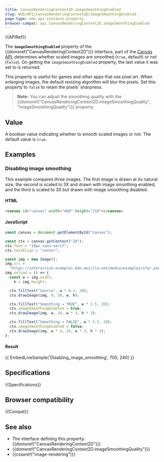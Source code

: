 ```yaml
---
title: CanvasRenderingContext2D.imageSmoothingEnabled
slug: Web/API/CanvasRenderingContext2D/imageSmoothingEnabled
page-type: web-api-instance-property
browser-compat: api.CanvasRenderingContext2D.imageSmoothingEnabled
---
```


{{APIRef}}

The **`imageSmoothingEnabled`** property of the
{{domxref("CanvasRenderingContext2D")}} interface, part of the [Canvas API](/en-US/docs/Web/API/Canvas_API), determines whether scaled images
are smoothed (`true`, default) or not (`false`). On getting the
`imageSmoothingEnabled` property, the last value it was set to is returned.

This property is useful for games and other apps that use pixel art. When enlarging
images, the default resizing algorithm will blur the pixels. Set this property to
`false` to retain the pixels' sharpness.

> **Note:** You can adjust the smoothing quality with the
> {{domxref("CanvasRenderingContext2D.imageSmoothingQuality", "imageSmoothingQuality")}}
> property.

## Value

A boolean value indicating whether to smooth scaled images or not. The default value is `true`.

## Examples

### Disabling image smoothing

This example compares three images. The first image is drawn at its natural size, the
second is scaled to 3X and drawn with image smoothing enabled, and the third is scaled
to 3X but drawn with image smoothing disabled.

#### HTML

```html
<canvas id="canvas" width="460" height="210"></canvas>
```

#### JavaScript

```js
const canvas = document.getElementById("canvas");

const ctx = canvas.getContext("2d");
ctx.font = "16px sans-serif";
ctx.textAlign = "center";

const img = new Image();
img.src =
  "https://interactive-examples.mdn.mozilla.net/media/examples/star.png";
img.onload = () => {
  const w = img.width,
    h = img.height;

  ctx.fillText("Source", w * 0.5, 20);
  ctx.drawImage(img, 0, 24, w, h);

  ctx.fillText("Smoothing = TRUE", w * 2.5, 20);
  ctx.imageSmoothingEnabled = true;
  ctx.drawImage(img, w, 24, w * 3, h * 3);

  ctx.fillText("Smoothing = FALSE", w * 5.5, 20);
  ctx.imageSmoothingEnabled = false;
  ctx.drawImage(img, w * 4, 24, w * 3, h * 3);
};
```

#### Result

{{ EmbedLiveSample('Disabling_image_smoothing', 700, 240) }}

## Specifications

{{Specifications}}

## Browser compatibility

{{Compat}}

## See also

- The interface defining this property: {{domxref("CanvasRenderingContext2D")}}
- {{domxref("CanvasRenderingContext2D.imageSmoothingQuality")}}
- {{cssxref("image-rendering")}}
